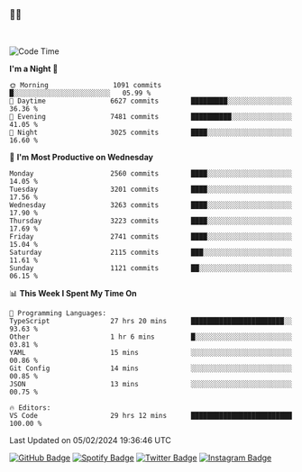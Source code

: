 ### 🤙🍺

<!-- <a href="https://github-readme-stats.vercel.app/api?username=hzak2xx&count_private=true&show_icons=true&theme=dracula">
  <img align="center" src="https://github-readme-stats.vercel.app/api?username=hzak2xx&count_private=true&show_icons=true&theme=dracula" />
</a>
</br> -->
</br>

<!--START_SECTION:waka-->
![Code Time](http://img.shields.io/badge/Code%20Time-3%2C035%20hrs%2012%20mins-blue)

**I'm a Night 🦉** 

```text
🌞 Morning                1091 commits        █░░░░░░░░░░░░░░░░░░░░░░░░   05.99 % 
🌆 Daytime                6627 commits        █████████░░░░░░░░░░░░░░░░   36.36 % 
🌃 Evening                7481 commits        ██████████░░░░░░░░░░░░░░░   41.05 % 
🌙 Night                  3025 commits        ████░░░░░░░░░░░░░░░░░░░░░   16.60 % 
```
📅 **I'm Most Productive on Wednesday** 

```text
Monday                   2560 commits        ████░░░░░░░░░░░░░░░░░░░░░   14.05 % 
Tuesday                  3201 commits        ████░░░░░░░░░░░░░░░░░░░░░   17.56 % 
Wednesday                3263 commits        ████░░░░░░░░░░░░░░░░░░░░░   17.90 % 
Thursday                 3223 commits        ████░░░░░░░░░░░░░░░░░░░░░   17.69 % 
Friday                   2741 commits        ████░░░░░░░░░░░░░░░░░░░░░   15.04 % 
Saturday                 2115 commits        ███░░░░░░░░░░░░░░░░░░░░░░   11.61 % 
Sunday                   1121 commits        ██░░░░░░░░░░░░░░░░░░░░░░░   06.15 % 
```


📊 **This Week I Spent My Time On** 

```text
💬 Programming Languages: 
TypeScript               27 hrs 20 mins      ███████████████████████░░   93.63 % 
Other                    1 hr 6 mins         █░░░░░░░░░░░░░░░░░░░░░░░░   03.81 % 
YAML                     15 mins             ░░░░░░░░░░░░░░░░░░░░░░░░░   00.86 % 
Git Config               14 mins             ░░░░░░░░░░░░░░░░░░░░░░░░░   00.85 % 
JSON                     13 mins             ░░░░░░░░░░░░░░░░░░░░░░░░░   00.75 % 

🔥 Editors: 
VS Code                  29 hrs 12 mins      █████████████████████████   100.00 % 
```


 Last Updated on 05/02/2024 19:36:46 UTC
<!--END_SECTION:waka-->

[![GitHub Badge](https://img.shields.io/badge/GitHub-100000?style=for-the-badge&logo=github&logoColor=white)](https://github.com/hzak2xx)
[![Spotify Badge](https://img.shields.io/badge/Spotify-1ED760?&style=for-the-badge&logo=spotify&logoColor=white)](https://open.spotify.com/user/uf90s6sbbh75a1mt44clkhkvf)
[![Twitter Badge](https://img.shields.io/badge/Twitter-1DA1F2?style=for-the-badge&logo=twitter&logoColor=white)](https://twitter.com/hzak2xx)
[![Instagram Badge](https://img.shields.io/badge/Instagram-E4405F?style=for-the-badge&logo=instagram&logoColor=white)](https://www.instagram.com/hzak2xx/)
